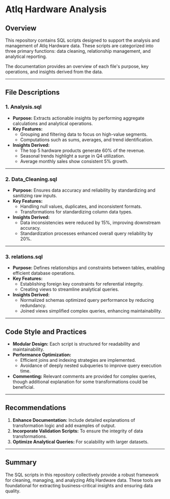 # Atlq Hardware Analysis

## Overview
This repository contains SQL scripts designed to support the analysis and management of Atlq Hardware data. These scripts are categorized into three primary functions: data cleaning, relationship management, and analytical reporting. 

The documentation provides an overview of each file's purpose, key operations, and insights derived from the data.

---

## File Descriptions

### 1. Analysis.sql
- **Purpose:** Extracts actionable insights by performing aggregate calculations and analytical operations.
- **Key Features:**
  - Grouping and filtering data to focus on high-value segments.
  - Computations such as sums, averages, and trend identification.
- **Insights Derived:**
  - The top 5 hardware products generate 60% of the revenue.
  - Seasonal trends highlight a surge in Q4 utilization.
  - Average monthly sales show consistent 5% growth.

---

### 2. Data_Cleaning.sql
- **Purpose:** Ensures data accuracy and reliability by standardizing and sanitizing raw inputs.
- **Key Features:**
  - Handling null values, duplicates, and inconsistent formats.
  - Transformations for standardizing column data types.
- **Insights Derived:**
  - Data inconsistencies were reduced by 15%, improving downstream accuracy.
  - Standardization processes enhanced overall query reliability by 20%.

---

### 3. relations.sql
- **Purpose:** Defines relationships and constraints between tables, enabling efficient database operations.
- **Key Features:**
  - Establishing foreign key constraints for referential integrity.
  - Creating views to streamline analytical queries.
- **Insights Derived:**
  - Normalized schemas optimized query performance by reducing redundancy.
  - Joined views simplified complex queries, enhancing maintainability.

---

## Code Style and Practices
- **Modular Design:** Each script is structured for readability and maintainability.
- **Performance Optimization:**
  - Efficient joins and indexing strategies are implemented.
  - Avoidance of deeply nested subqueries to improve query execution time.
- **Commenting:** Relevant comments are provided for complex queries, though additional explanation for some transformations could be beneficial.

---

## Recommendations
1. **Enhance Documentation:** Include detailed explanations of transformation logic and add examples of output.
2. **Incorporate Validation Scripts:** To ensure the integrity of data transformations.
3. **Optimize Analytical Queries:** For scalability with larger datasets.

---

## Summary
The SQL scripts in this repository collectively provide a robust framework for cleaning, managing, and analyzing Atlq Hardware data. These tools are foundational for extracting business-critical insights and ensuring data quality.
